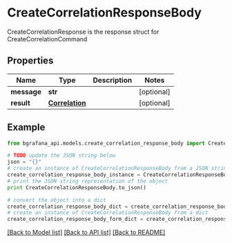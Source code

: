 # CreateCorrelationResponseBody

CreateCorrelationResponse is the response struct for CreateCorrelationCommand

## Properties
Name | Type | Description | Notes
------------ | ------------- | ------------- | -------------
**message** | **str** |  | [optional] 
**result** | [**Correlation**](Correlation.md) |  | [optional] 

## Example

```python
from bgrafana_api.models.create_correlation_response_body import CreateCorrelationResponseBody

# TODO update the JSON string below
json = "{}"
# create an instance of CreateCorrelationResponseBody from a JSON string
create_correlation_response_body_instance = CreateCorrelationResponseBody.from_json(json)
# print the JSON string representation of the object
print CreateCorrelationResponseBody.to_json()

# convert the object into a dict
create_correlation_response_body_dict = create_correlation_response_body_instance.to_dict()
# create an instance of CreateCorrelationResponseBody from a dict
create_correlation_response_body_form_dict = create_correlation_response_body.from_dict(create_correlation_response_body_dict)
```
[[Back to Model list]](../README.md#documentation-for-models) [[Back to API list]](../README.md#documentation-for-api-endpoints) [[Back to README]](../README.md)


